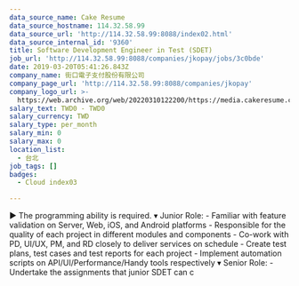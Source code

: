 ```yaml
---
data_source_name: Cake Resume
data_source_hostname: 114.32.58.99
data_source_url: 'http://114.32.58.99:8088/index02.html'
data_source_internal_id: '9360'
title: Software Development Engineer in Test (SDET)
job_url: 'http://114.32.58.99:8088/companies/jkopay/jobs/3c0bde'
date: 2019-03-20T05:41:26.843Z
company_name: 街口電子支付股份有限公司
company_page_url: 'http://114.32.58.99:8088/companies/jkopay'
company_logo_url: >-
  https://web.archive.org/web/20220310122200/https://media.cakeresume.com/image/upload/s--8SjzW5OA--/c_pad,fl_png8,h_200,w_200/v1627550721/oekx7czyjznjimizhtuc.png
salary_text: TWD0 - TWD0
salary_currency: TWD
salary_type: per_month
salary_min: 0
salary_max: 0
location_list:
  - 台北
job_tags: []
badges:
  - Cloud index03

---
```


▶ The programming ability is required. ▾ Junior Role: - Familiar with feature validation on Server, Web, iOS, and Android platforms - Responsible for the quality of each project in different modules and components - Co-work with PD, UI/UX, PM, and RD closely to deliver services on schedule - Create test plans, test cases and test reports for each project - Implement automation scripts on API/UI/Performance/Handy tools respectively ▾ Senior Role: - Undertake the assignments that junior SDET can c